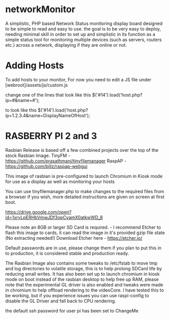 # networkMonitor

A simplistic, PHP based Network Status monitoring display board designed to be simple to read and easy to use. the goal is to be very easy to deploy, needing minimal skill in order to set up and simplistic in its function as a simple status tool for monitoring multiple devices (such as servers, routers etc.) across a network, displaying if they are online or not. 

# Adding Hosts 
To add hosts to your monitor, For now you need to edit a JS file under [webroot]/assets/js/custom.js

change one of the lines that look like this 
$('#14').load('host.php?ip=#&name=#');

to look like this
$('#14').load('host.php?ip=1.2.3.4&name=DisplayNameOfHost');



# RASBERRY PI 2 and 3 
Rasbian Release is based off a few combined projects over the top of the stock Rasbian Image.
TinyFM - https://github.com/prasathmani/tinyfilemanager
RaspAP - https://github.com/billz/raspap-webgui

This image of rasbian is pre-configured to launch Chromium in Kiosk mode for use as a display as well as monitoring your hosts

You can use tinyfilemanager.php to make changes to the required files from a browser if you wish, more detailed instructions are given on screen at first boot.

https://drive.google.com/open?id=1xryLpERHbVmwJDf3opCyamX0atkwWD_8

Please note an 8GB or larger SD Card is required. - I recommend Etcher to flash this image to cards, it can read the image in it's provided gzip file state (No extracting needed!)
Download Etcher here - https://etcher.io/

Default passwords are in use, please change them if you plan to put this in to production, it is considered stable and production ready.

The Rasbian Image also contains some tweaks to /etc/fstab to move tmp and log directories to volatile storage, this is to help prolong SDCard life by reducing small writes. It has also been set up to launch chromium in kiosk mode on boot instead of the rasbian desktop to help free up RAM, please note that the experimental GL driver is also enabled and tweaks were made in chromium to help offload rendering to the videoCore. I have tested this to be working, but if you experience issues you can use raspi-config to disable the GL Driver and fall back to CPU rendering.

the default ssh password for user pi has been set to ChangeMe 
